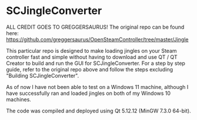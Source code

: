# SCJingleConverter
ALL CREDIT GOES TO GREGGERSAURUS! The original repo can be found here: https://github.com/greggersaurus/OpenSteamController/tree/master/Jingle
 
This particular repo is designed to make loading jingles on your Steam controller fast and simple without having to download and use QT / QT Creator to build and run the GUI for SCJingleConverter. For a step by step guide, refer to the original repo above and follow the steps excluding "Building SCJingleConverter". 

As of now I have not been able to test on a Windows 11 machine, although I have successfully ran and loaded jingles on both of my Windows 10 machines.

The code was compiled and deployed using Qt 5.12.12 (MinGW 7.3.0 64-bit).
